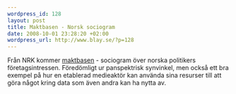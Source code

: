 ```yaml
--- 
wordpress_id: 128
layout: post
title: Maktbasen - Norsk sociogram
date: 2008-10-01 23:28:20 +02:00
wordpress_url: http://www.blay.se/?p=128
---
```

Från NRK kommer <a href="http://nrk.no/maktbasen/">maktbasen</a> - sociogram över norska politikers företagsintressen. Föredömligt ur panspektrisk synvinkel, men också ett bra exempel på hur en etablerad medieaktör kan använda sina resurser till att göra något kring data som även andra kan ha nytta av.
